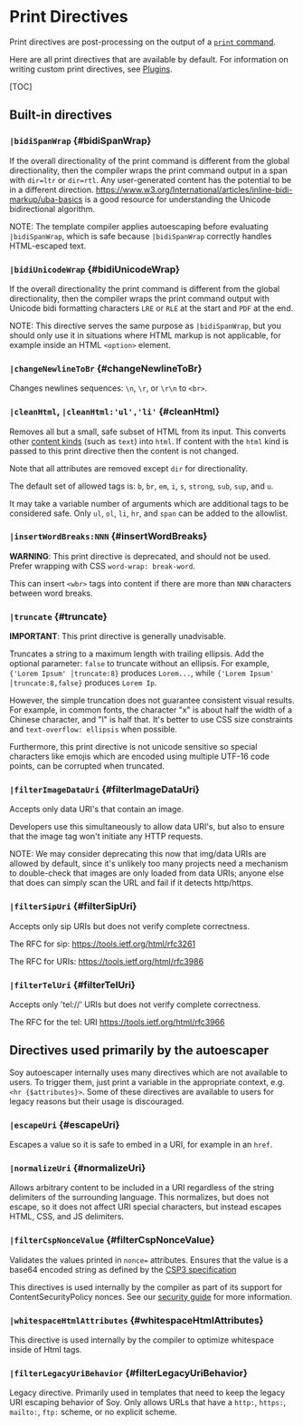 # Print Directives

Print directives are post-processing on the output of a
[`print` command](print.md).

Here are all print directives that are available by default. For information on
writing custom print directives, see [Plugins](../dev/plugins.md).

[TOC]

## Built-in directives

### `|bidiSpanWrap` {#bidiSpanWrap}

If the overall directionality of the print command is different from the global
directionality, then the compiler wraps the print command output in a span with
`dir=ltr` or `dir=rtl`. Any user-generated content has the potential to be in a
different direction.
https://www.w3.org/International/articles/inline-bidi-markup/uba-basics is a
good resource for understanding the Unicode bidirectional algorithm.

NOTE: The template compiler applies autoescaping before evaluating
`|bidiSpanWrap`, which is safe because `|bidiSpanWrap` correctly handles
HTML-escaped text.

### `|bidiUnicodeWrap` {#bidiUnicodeWrap}

If the overall directionality the print command is different from the global
directionality, then the compiler wraps the print command output with Unicode
bidi formatting characters `LRE` or `RLE` at the start and `PDF` at the end.

NOTE: This directive serves the same purpose as `|bidiSpanWrap`, but you should
only use it in situations where HTML markup is not applicable, for example
inside an HTML `<option>` element.

### `|changeNewlineToBr` {#changeNewlineToBr}

Changes newlines sequences: `\n`, `\r`, or `\r\n` to `<br>`.

### `|cleanHtml`, `|cleanHtml:'ul','li'` {#cleanHtml}

Removes all but a small, safe subset of HTML from its input. This converts other
[content kinds](../dev/security.md#content_kinds) (such as `text`) into `html`.
If content with the `html` kind is passed to this print directive then the
content is not changed.

Note that all attributes are removed except `dir` for directionality.

The default set of allowed tags is: `b`, `br`, `em`, `i`, `s`, `strong`, `sub`,
`sup`, and `u`.

It may take a variable number of arguments which are additional tags to be
considered safe. Only `ul`, `ol`, `li`, `hr`, and `span` can be added to the
allowlist.

### `|insertWordBreaks:NNN` {#insertWordBreaks}

**WARNING**: This print directive is deprecated, and should not be used. Prefer
wrapping with CSS `word-wrap: break-word`.

This can insert `<wbr>` tags into content if there are more than `NNN`
characters between word breaks.

### `|truncate` {#truncate}

**IMPORTANT**: This print directive is generally unadvisable.

Truncates a string to a maximum length with trailing ellipsis. Add the optional
parameter: `false` to truncate without an ellipsis. For example, `{'Lorem Ipsum'
│truncate:8}` produces `Lorem...`, while `{'Lorem Ipsum' │truncate:8,false}`
produces `Lorem Ip`.

However, the simple truncation does not guarantee consistent visual results. For
example, in common fonts, the character "x" is about half the width of a Chinese
character, and "l" is half that. It's better to use CSS size constraints and
`text-overflow: ellipsis` when possible.

Furthermore, this print directive is not unicode sensitive so special characters
like emojis which are encoded using multiple UTF-16 code points, can be
corrupted when truncated.

### `|filterImageDataUri` {#filterImageDataUri}

Accepts only data URI's that contain an image.

Developers use this simultaneously to allow data URI's, but also to ensure that
the image tag won't initiate any HTTP requests.

NOTE: We may consider deprecating this now that img/data URIs are allowed by
default, since it's unlikely too many projects need a mechanism to double-check
that images are only loaded from data URIs; anyone else that does can simply
scan the URL and fail if it detects http/https.

### `|filterSipUri` {#filterSipUri}

Accepts only sip URIs but does not verify complete correctness.

The RFC for sip: https://tools.ietf.org/html/rfc3261

The RFC for URIs: https://tools.ietf.org/html/rfc3986

### `|filterTelUri` {#filterTelUri}

Accepts only 'tel://' URIs but does not verify complete correctness.

The RFC for the tel: URI https://tools.ietf.org/html/rfc3966

## Directives used primarily by the autoescaper

Soy autoescaper internally uses many directives which are not available to
users. To trigger them, just print a variable in the appropriate context, e.g.
`<hr {$attributes}>`. Some of these directives are available to users for legacy
reasons but their usage is discouraged.

### `|escapeUri` {#escapeUri}

Escapes a value so it is safe to embed in a URI, for example in an `href`.

### `|normalizeUri` {#normalizeUri}

Allows arbitrary content to be included in a URI regardless of the string
delimiters of the surrounding language. This normalizes, but does not escape, so
it does not affect URI special characters, but instead escapes HTML, CSS, and JS
delimiters.

### `|filterCspNonceValue` {#filterCspNonceValue}

Validates the values printed in `nonce=` attributes. Ensures that the value is a
base64 encoded string as defined by the
[CSP3 specification](https://www.w3.org/TR/CSP3/#grammardef-base64-value)

This directives is used internally by the compiler as part of its support for
ContentSecurityPolicy nonces. See our
[security guide](../dev/security.md#content_security_policy) for more
information.

### `|whitespaceHtmlAttributes` {#whitespaceHtmlAttributes}

This directive is used internally by the compiler to optimize whitespace inside
of Html tags.

### `|filterLegacyUriBehavior` {#filterLegacyUriBehavior}

Legacy directive. Primarily used in templates that need to keep the legacy URI
escaping behavior of Soy. Only allows URLs that have a `http:`, `https:`,
`mailto:`, `ftp:` scheme, or no explicit scheme.
